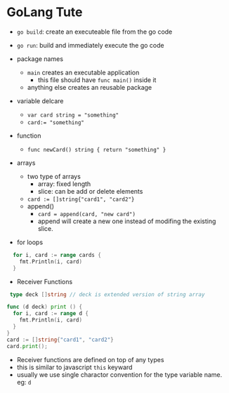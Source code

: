 # GoLang Tute
- `go build`: create an executeable file from the go code
- `go run`: build and immediately execute the go code

- package names
  - `main` creates an executable application
    - this file should have `func main()` inside it
  - anything else creates an reusable  package

- variable delcare
  - `var card string = "something"`
  - `card:= "something"`
- function
  - `func newCard() string { return "something" }`
- arrays
  - two type of arrays
    - array: fixed length
    - slice: can be add or delete elements
  - `card := []string{"card1", "card2"}`
  - append()
    - `card = append(card, "new card")`
    - append will create a new one instead of modifing the existing slice.
- for loops
```go
  for i, card := range cards {
    fmt.Println(i, card)
  }
```
- Receiver Functions
```go
 type deck []string // deck is extended version of string array

func (d deck) print () {    
  for i, card := range d {
    fmt.Println(i, card)
  }
}
card := []string{"card1", "card2"}
card.print();
```
  - Receiver functions are defined on top of any types
  - this is similar to javascript `this` keyward
  - usually we use single charactor convention for the type variable name. eg: `d`